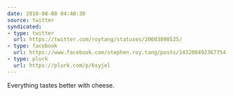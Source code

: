 ```yaml
---
date: 2010-08-08 04:40:30
source: twitter
syndicated:
- type: twitter
  url: https://twitter.com/roytang/statuses/20603898525/
- type: facebook
  url: https://www.facebook.com/stephen.roy.tang/posts/143208492367754
- type: plurk
  url: https://plurk.com/p/6syjel
---
```


Everything tastes better with cheese.